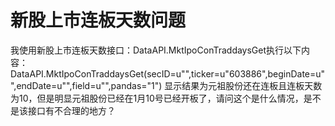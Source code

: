 # 新股上市连板天数问题

我使用新股上市连板天数接口：DataAPI.MktIpoConTraddaysGet执行以下内容：
DataAPI.MktIpoConTraddaysGet(secID=u"",ticker=u"603886",beginDate=u"",endDate=u"",field=u"",pandas="1")
显示结果为元祖股份还在连板且连板天数为10，但是明显元祖股份已经在1月10号已经开板了，请问这个是什么情况，是不是该接口有不合理的地方？
